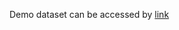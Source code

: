 Demo dataset can be accessed by [link](https://www.dropbox.com/scl/fo/igdq4lf0kzlnt5z3ddugs/h?rlkey=kxdkb7q4pisgo2lsn0s5p1qyh&dl=0)
